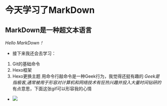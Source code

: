 # 今天学习了MarkDown
## MarkDown是一种超文本语言
*Hello MarkDown！*
* 接下来我还会去学习：
1. Git的基础命令
1. Hexo框架
1. Hexo更换主题
用命令行敲命令是一种Geek行为，我觉得还挺有趣的
*Geek是指极客,通常被用于形容对计算机和网络技术有狂热兴趣并投入大量时间钻研的*
有点意思，下面这张gif可以形容我的心情
* ![](https://qgt-style.oss-cn-hangzhou.aliyuncs.com/newcoursep4/g1/g1-2-2/tenor.gif)
